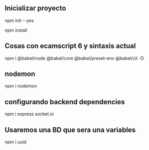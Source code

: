 ## Inicializar proyecto

npm init --yes

npm install

## Cosas con ecamscript 6 y sintaxis actual

  npm i @babel/node @babel/core @babel/preset-env @babel/cli -D

## nodemon

npm i nodemon

<!-- Levantando el server y lanzando una easy web -->

## configurando backend dependencies

npm i express socket.io

## Usaremos una BD  que sera una variables

npm i uuid